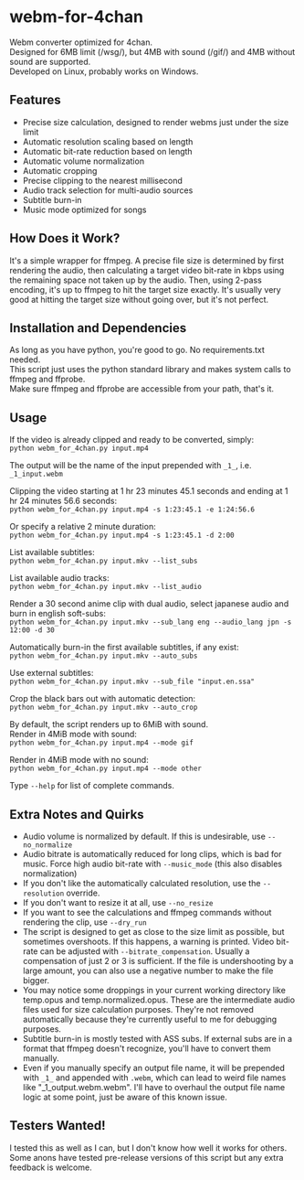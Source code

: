 # webm-for-4chan
Webm converter optimized for 4chan.\
Designed for 6MB limit (/wsg/), but 4MB with sound (/gif/) and 4MB without sound are supported.\
Developed on Linux, probably works on Windows.

## Features
- Precise size calculation, designed to render webms just under the size limit
- Automatic resolution scaling based on length
- Automatic bit-rate reduction based on length
- Automatic volume normalization
- Automatic cropping
- Precise clipping to the nearest millisecond
- Audio track selection for multi-audio sources
- Subtitle burn-in
- Music mode optimized for songs

## How Does it Work?
It's a simple wrapper for ffmpeg. A precise file size is determined by first rendering the audio, then calculating a target video bit-rate in kbps using the remaining space not taken up by the audio. Then, using 2-pass encoding, it's up to ffmpeg to hit the target size exactly. It's usually very good at hitting the target size without going over, but it's not perfect.

## Installation and Dependencies
As long as you have python, you're good to go. No requirements.txt needed.\
This script just uses the python standard library and makes system calls to ffmpeg and ffprobe.\
Make sure ffmpeg and ffprobe are accessible from your path, that's it.

## Usage
If the video is already clipped and ready to be converted, simply:\
`python webm_for_4chan.py input.mp4`

The output will be the name of the input prepended with `_1_`, i.e. `_1_input.webm`

Clipping the video starting at 1 hr 23 minutes 45.1 seconds and ending at 1 hr 24 minutes 56.6 seconds:\
`python webm_for_4chan.py input.mp4 -s 1:23:45.1 -e 1:24:56.6`

Or specify a relative 2 minute duration:\
`python webm_for_4chan.py input.mp4 -s 1:23:45.1 -d 2:00`

List available subtitles:\
`python webm_for_4chan.py input.mkv --list_subs`

List available audio tracks:\
`python webm_for_4chan.py input.mkv --list_audio`

Render a 30 second anime clip with dual audio, select japanese audio and burn in english soft-subs:\
`python webm_for_4chan.py input.mkv --sub_lang eng --audio_lang jpn -s 12:00 -d 30`

Automatically burn-in the first available subtitles, if any exist:\
`python webm_for_4chan.py input.mkv --auto_subs`

Use external subtitles:\
`python webm_for_4chan.py input.mkv --sub_file "input.en.ssa"`

Crop the black bars out with automatic detection:\
`python webm_for_4chan.py input.mkv --auto_crop`

By default, the script renders up to 6MiB with sound.\
Render in 4MiB mode with sound:\
`python webm_for_4chan.py input.mp4 --mode gif`

Render in 4MiB mode with no sound:\
`python webm_for_4chan.py input.mp4 --mode other`

Type `--help` for list of complete commands.

## Extra Notes and Quirks
- Audio volume is normalized by default. If this is undesirable, use `--no_normalize`
- Audio bitrate is automatically reduced for long clips, which is bad for music. Force high audio bit-rate with `--music_mode` (this also disables normalization)
- If you don't like the automatically calculated resolution, use the `--resolution` override.
- If you don't want to resize it at all, use `--no_resize`
- If you want to see the calculations and ffmpeg commands without rendering the clip, use `--dry_run`
- The script is designed to get as close to the size limit as possible, but sometimes overshoots. If this happens, a warning is printed. Video bit-rate can be adjusted with `--bitrate_compensation`. Usually a compensation of just 2 or 3 is sufficient. If the file is undershooting by a large amount, you can also use a negative number to make the file bigger.
- You may notice some droppings in your current working directory like temp.opus and temp.normalized.opus. These are the intermediate audio files used for size calculation purposes. They're not removed automatically because they're currently useful to me for debugging purposes.
- Subtitle burn-in is mostly tested with ASS subs. If external subs are in a format that ffmpeg doesn't recognize, you'll have to convert them manually.
- Even if you manually specify an output file name, it will be prepended with `_1_` and appended with `.webm`, which can lead to weird file names like "_1_output.webm.webm". I'll have to overhaul the output file name logic at some point, just be aware of this known issue.

## Testers Wanted!
I tested this as well as I can, but I don't know how well it works for others. Some anons have tested pre-release versions of this script but any extra feedback is welcome.